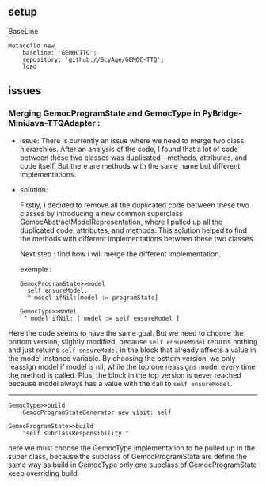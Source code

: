 ## setup

BaseLine 
```st
Metacello new	
	baseline: 'GEMOCTTQ';	
	repository: 'github://ScyAge/GEMOC-TTQ';	
	load
```

## issues

### Merging GemocProgramState and GemocType in PyBridge-MiniJava-TTQAdapter :

- issue:
	There is currently an issue where we need to merge two class hierarchies. After an analysis of the code, I found that a lot of code between these two classes was duplicated—methods, attributes, and code itself. But there are methods with the same name but different implementations.

- solution:

  	Firstly, I decided to remove all the duplicated code between these two classes by introducing a new common superclass GemocAbstractModelRepresentation, where I pulled up all the duplicated code, attributes, and methods. This solution helped to find the methods with different implementations between these two classes.


  	Next step : find how i will merge the different implementation.

  exemple :

  ```st
  GemocProgramState>>model
	self ensureModel.
	^ model ifNil:[model := programState]
  ```

   ```st
  GemocType>>model
	^ model ifNil: [ model := self ensureModel ]
  ```

Here the code seems to have the same goal. But we need to choose the bottom version, slightly modified, because `self ensureModel` returns nothing and just returns  `self ensureModel` in the block that already affects a value in the model instance variable. By choosing the bottom version, we only reassign model if model is nil, while the top one reassigns model every time the method is called. Plus, the block in the top version is never reached because model always has a value with the call to  `self ensureModel`.
___
```st
GemocType>>build
	GemocProgramStateGenerator new visit: self
```

```st
GemocProgramState>>build
	"self subclassResponsibility "
```

here we must choose the GemocType implementation to be pulled up in the super class, because the subclass of GemocProgramState are define the same way as build in GemocType only one subclass of GemocProgramState keep overriding build
